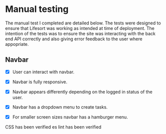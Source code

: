 # Manual testing

The manual test I completed are detailed below. The tests were designed to ensure that Lifesort was working as intended at time of deployment. The intention of the tests was to ensure the site was interacting with the back end API correctly and also giving error feedback to the user where appopriate.

## Navbar

- [x] User can interact with navbar.

- [x] Navbar is fully responsive.

- [x] Navbar appears differently depending on the logged in status of the user.

- [x] Navbar has a dropdown menu to create tasks.

- [x] For smaller screen sizes navbar has a hamburger menu.







CSS has been verified 
es lint has been verified